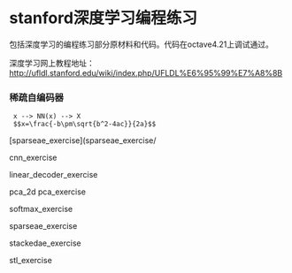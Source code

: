 # stanford深度学习编程练习
 
 包括深度学习的编程练习部分原材料和代码。代码在octave4.21上调试通过。
 
 深度学习网上教程地址： http://ufldl.stanford.edu/wiki/index.php/UFLDL%E6%95%99%E7%A8%8B
 
 ### 稀疏自编码器
     x --> NN(x) --> X
     $$x=\frac{-b\pm\sqrt{b^2-4ac}}{2a}$$

 [sparseae_exercise](sparseae_exercise/
 
 cnn_exercise
 
 linear_decoder_exercise
 
 pca_2d
 pca_exercise
 
 softmax_exercise
 
 sparseae_exercise
 
 stackedae_exercise
 
 stl_exercise
 

